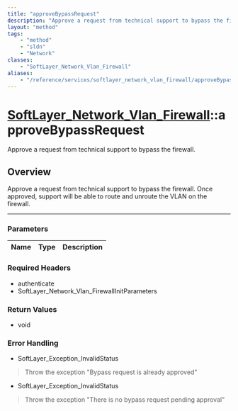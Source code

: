 ```yaml
---
title: "approveBypassRequest"
description: "Approve a request from technical support to bypass the firewall. Once approved, support will be able to route and unrout... "
layout: "method"
tags:
    - "method"
    - "sldn"
    - "Network"
classes:
    - "SoftLayer_Network_Vlan_Firewall"
aliases:
    - "/reference/services/softlayer_network_vlan_firewall/approveBypassRequest"
---
```

# [SoftLayer_Network_Vlan_Firewall](/reference/services/SoftLayer_Network_Vlan_Firewall)::approveBypassRequest

Approve a request from technical support to bypass the firewall.


## Overview 
Approve a request from technical support to bypass the firewall. Once approved, support will be able to route and unroute the VLAN on the firewall. 

-----

### Parameters 
|Name | Type | Description |
| --- | --- | --- |


### Required Headers
* authenticate
* SoftLayer_Network_Vlan_FirewallInitParameters


### Return Values
* void



### Error Handling

* SoftLayer_Exception_InvalidStatus 

> Throw the exception "Bypass request is already approved" 

* SoftLayer_Exception_InvalidStatus 

> Throw the exception "There is no bypass request pending approval" 



